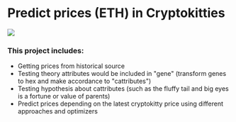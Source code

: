 # Predict prices (ETH) in Cryptokitties

![](https://www.cryptokitties.co/images/kitty-eth.svg)

### This project includes:

- Getting prices from historical source
- Testing theory attributes would be included in "gene" (transform genes to hex and make accordance to "cattributes")
- Testing hypothesis about cattributes (such as the fluffy tail and big eyes is a fortune or value of parents)
- Predict prices depending on the latest cryptokitty price using different approaches and optimizers
